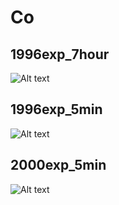 # Co

## 1996exp_7hour

![Alt text](Co_1996exp_7hour.png)

## 1996exp_5min

![Alt text](Co_1996exp_5min.png)

## 2000exp_5min

![Alt text](Co_2000exp_5min.png)

